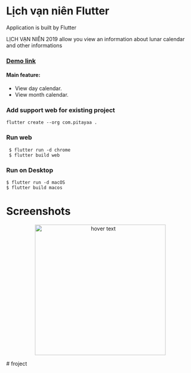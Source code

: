 # Lịch vạn niên Flutter

Application is built by Flutter

LỊCH VẠN NIÊN 2019 allow you view an information about lunar calendar and other informations

### [Demo link](https://lichvannien.herokuapp.com/)


#### Main feature:
- View day calendar.
- View month calendar.

### Add support web for existing project
```
flutter create --org com.pitayaa .
```

### Run web

```
 $ flutter run -d chrome
 $ flutter build web
```

### Run on Desktop

```
$ flutter run -d macOS
$ flutter build macos
```
# Screenshots
<p align="center">
  <img src="img/intro.gif" width="350" title="hover text">
</p>
# froject
